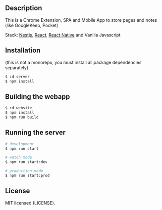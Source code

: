 ## Description

This is a Chrome Extension, SPA and Mobile App to store pages and notes (like GoogleKeep, Pocket)

Stack: <a href="https://nestjs.com/" target>Nestjs</a>, <a href="https://github.com/facebook/react" target="_blank">React</a>, <a href="https://github.com/facebook/react-native" target="_blank">React Native</a> and Vanilla Javascript

## Installation 
(this is not a monorepo, you must install all package dependencies separately)

```bash
$ cd server
$ npm install
```

## Building the webapp

```bash
$ cd website
$ npm install
$ npm run build
```

## Running the server

```bash
# development
$ npm run start

# watch mode
$ npm run start:dev

# production mode
$ npm run start:prod
```

## License

MIT licensed (LICENSE).
